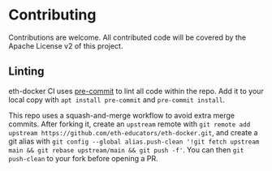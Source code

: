 # Contributing

Contributions are welcome. All contributed code will be covered by the Apache License v2 of this project.

## Linting

eth-docker CI uses [pre-commit](https://pre-commit.com/) to lint all code within the repo. Add it to your local
copy with `apt install pre-commit` and `pre-commit install`.

This repo uses a squash-and-merge workflow to avoid extra merge commits. After forking it, create an `upstream` remote
with `git remote add upstream https://github.com/eth-educators/eth-docker.git`, and create a git alias with
`git config --global alias.push-clean '!git fetch upstream main && git rebase upstream/main && git push -f'`. You can
then `git push-clean` to your fork before opening a PR.
